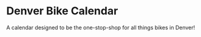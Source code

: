 # Denver Bike Calendar

A calendar designed to be the one-stop-shop for all things bikes in Denver!
